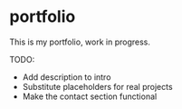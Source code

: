 # portfolio
This is my portfolio, work in progress.


TODO:
- Add description to intro
- Substitute placeholders for real projects
- Make the contact section functional
